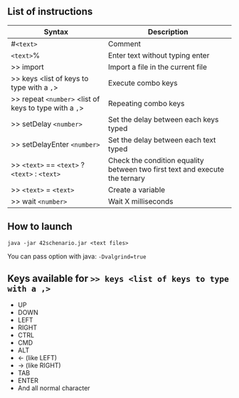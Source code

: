 ## List of instructions

| Syntax        | Description  |        
| ------------- |-------------|
| #`<text>`| Comment |
| `<text>`%| Enter text without typing enter |
| >> import <file path> | Import a file in the current file|
| >> keys <list of keys to type with a `,`> | Execute combo keys |
| >> repeat `<number>` <list of keys to type with a `,`> | Repeating combo keys |
| >> setDelay `<number>` | Set the delay between each keys typed |
| >> setDelayEnter `<number>` | Set the delay between each text typed |
| >> `<text>` == `<text>` ? `<text>` : `<text>` | Check the condition equality between two first text and execute the ternary |
| >> `<text>` = `<text>`| Create a variable |
| >> wait `<number>` | Wait X milliseconds |

## How to launch

`java -jar 42schenario.jar <text files>`

You can pass option with java: `-Dvalgrind=true`

## Keys available for `>> keys <list of keys to type with a ,>`

 * UP
 * DOWN
 * LEFT
 * RIGHT
 * CTRL
 * CMD
 * ALT
 * <- (like LEFT)
 * -> (like RIGHT)
 * TAB
 * ENTER
 * And all normal character